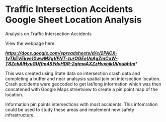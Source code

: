 # Traffic Intersection Accidents Google Sheet Location Analysis
Analysis on Traffic Intersection Accidents

View the webpage here: 

***https://docs.google.com/spreadsheets/d/e/2PACX-1vTkEVEkve10wwM2gVFNT-zurOGEeUoAgZmCuW-T8ZcbAIHyuGUffm4SYdvHDR-2qtmoAXZzHvxnjkUi/pubhtm****

This was created using State data on intersection crash data and completing a buffer and near analsysis spatial join on intersection location. Crash accidents were geocoded to get lat/long information which was then concatened with Google Maps streetview to create a pin point map of the location.

Information pin points intersections with most accidents. This infomration could be used to study these areas and implement new safety infrastructure.
